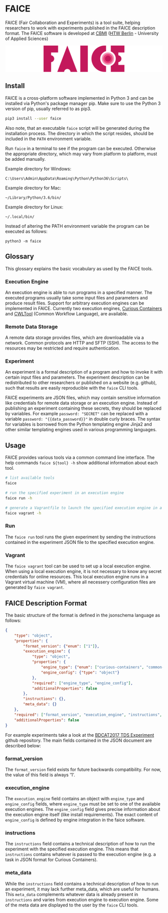 # FAICE

FAICE (Fair Collaboration and Experiments) is a tool suite, helping researchers to work with experiments published in
the FAICE description format. The FAICE software is developed at [CBMI](https://cbmi.htw-berlin.de/)
([HTW Berlin](https://www.htw-berlin.de/) - University of Applied Sciences)

![faice-logo](static/faice.svg)

## Install

FAICE is a cross-platform software implemented in Python 3 and can be installed via Python's package manager pip.
Make sure to use the Python 3 version of pip, usually referred to as pip3.

```bash
pip3 install --user faice
```

Also note, that an executable `faice` script will be generated during the installation process. The directory in which
the script resides, should be included in the `PATH` environment variable.

Run `faice` in a terminal to see if the program can be executed. Otherwise the appropriate directory, which may vary
from platform to platform, must be added manually.

Example directory for Windows:

```
C:\Users\Admin\AppData\Roaming\Python\Python36\Scripts\
```

Example directory for Mac:

```
~/Library/Python/3.6/bin/
```

Example directory for Linux: 

```
~/.local/bin/
```

Instead of altering the PATH environment variable the program can be executed as follows:

```
python3 -m faice
```

## Glossary

This glossary explains the basic vocabulary as used by the FAICE tools.

### Execution Engine

An execution engine is able to run programs in a specified manner. The executed programs usually take some input files
and parameters and produce result files. Support for arbitrary execution engines can be implemented in FAICE. Currently
two execution engines, [Curious Containers](https://www.curious-containers.cc/) and
[CWLTool](https://github.com/common-workflow-language/cwltool) (Common Workflow Language), are available.

### Remote Data Storage

A remote data storage provides files, which are downloadable via a network. Common protocols are HTTP and SFTP (SSH).
The access to the resources may be restricted and require authentication.

### Experiment

An experiment is a formal description of a program and how to invoke it with certain input files and parameters.
The experiment description can be redistributed to other researchers or published on a website (e.g. github), such that
results are easily reproducible with the `faice` CLI tools.

FAICE experiments are JSON files, which may contain sensitive information like credentials for remote data storage or an
execution engine. Instead of publishing an experiment containing these secrets, they should be replaced by variables.
For example `password: "SECRET"` can be replaced with a variable `password: "{{data_password}}"` in double curly braces.
The syntax for variables is borrowed from the Python templating engine Jinja2 and other similar templating engines used
in various programming languages.

## Usage

FAICE provides various tools via a common command line interface. The help commands `faice ${tool} -h`
show additional information about each tool.

```bash
# list available tools
faice
```

```bash
# run the specified experiment in an execution engine
faice run -h
```

```bash
# generate a Vagrantfile to launch the specified execution engine in a virtual machine
faice vagrant -h
```

### Run

The `faice run` tool runs the given experiment by sending the instructions contained in the experiment JSON file to
the specified execution engine.

### Vagrant

The `faice vagrant` tool can be used to set up a local execution engine. When using a local execution
engine, it is not necessary to know any secret credentials for online resources. This local execution engine runs in a
Vagrant virtual machine (VM), where all necessery configuration files are generated by `faice vagrant`.

## FAICE Description Format

The basic structure of the format is defined in the jsonschema language as follows:

```json
{
    "type": "object",
    "properties": {
        "format_version": {"enum": ["1"]},
        "execution_engine": {
            "type": "object",
            "properties": {
                "engine_type": {"enum": ["curious-containers", "common-workflow-language"]},
                "engine_config": {"type": "object"}
            },
            "required": ["engine_type", "engine_config"],
            "additionalProperties": false
        },
        "instructions": {},
        "meta_data": {}
    },
    "required": ["format_version", "execution_engine", "instructions", "meta_data"],
    "additionalProperties": false
}
```

For example experiments take a look at the
[BDCAT2017 TDS Experiment](https://github.com/somnonetz/bdcat2017-tds-experiment) github repository. The main fields
contained in the JSON document are described below:

### format_version

The `format_version` field exists for future backwards compatibility. For now, the value of this field is always '1'.

### execution_engine

The `execution_engine` field contains an object with `engine_type` and `engine_config` fields, where `engine_type` must
be set to one of the available execution engines. The `engine_config` field gives precise information about the
execution engine itself (like install requirements). The exact content of `engine_config` is defined by engine
integration in the faice software.

### instructions

The `instructions` field contains a technical description of how to run the experiment with the specified execution
engine. This means that `instructions` contains whatever is passed to the execution engine (e.g. a task in JSON format
for Curious Containers).

### meta_data

While the `instructions` field contains a technical description of how to run an experiment, it may lack further
meta_data, which are useful for humans. This `meta_data` complements whatever data is already present in `instructions`
and varies from execution engine to execution engine. Some of the meta data are displayed to the user by the `faice`
CLI tools.
